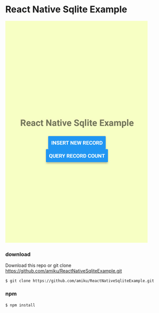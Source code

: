# React Native Sqlite Example

![](src/snapshot.jpg)

### download

Download this repo or git clone https://github.com/amiku/ReactNativeSqliteExample.git

```
$ git clone https://github.com/amiku/ReactNativeSqliteExample.git
```

### npm
```
$ npm install

```
